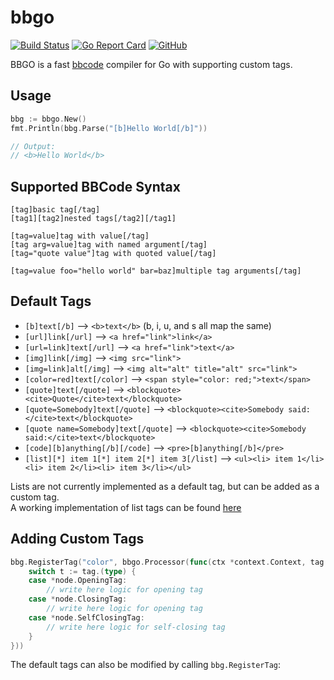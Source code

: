 # bbgo 
[![Build Status](https://travis-ci.org/namreg/bbgo.svg?branch=master)](https://travis-ci.org/namreg/bbgo)
[![Go Report Card](https://goreportcard.com/badge/github.com/namreg/bbgo)](https://goreportcard.com/report/github.com/namreg/bbgo)
[![GitHub](https://img.shields.io/github/license/mashape/apistatus.svg)](https://github.com/namreg/bbgo/blob/master/LICENSE)

BBGO is a fast [bbcode](https://en.wikipedia.org/wiki/BBCode) compiler for Go with supporting custom tags.

## Usage

```go
bbg := bbgo.New()
fmt.Println(bbg.Parse("[b]Hello World[/b]"))

// Output:
// <b>Hello World</b>
```

## Supported BBCode Syntax
```
[tag]basic tag[/tag]
[tag1][tag2]nested tags[/tag2][/tag1]

[tag=value]tag with value[/tag]
[tag arg=value]tag with named argument[/tag]
[tag="quote value"]tag with quoted value[/tag]

[tag=value foo="hello world" bar=baz]multiple tag arguments[/tag]
```

## Default Tags
 * `[b]text[/b]` --> `<b>text</b>` (b, i, u, and s all map the same)
 * `[url]link[/url]` --> `<a href="link">link</a>`
 * `[url=link]text[/url]` --> `<a href="link">text</a>`
 * `[img]link[/img]` --> `<img src="link">`
 * `[img=link]alt[/img]` --> `<img alt="alt" title="alt" src="link">`
 * `[color=red]text[/color]` --> `<span style="color: red;">text</span>`
 * `[quote]text[/quote]` --> `<blockquote><cite>Quote</cite>text</blockquote>`
 * `[quote=Somebody]text[/quote]` --> `<blockquote><cite>Somebody said:</cite>text</blockquote>`
 * `[quote name=Somebody]text[/quote]` --> `<blockquote><cite>Somebody said:</cite>text</blockquote>`
 * `[code][b]anything[/b][/code]` --> `<pre>[b]anything[/b]</pre>`
 * `[list][*] item 1[*] item 2[*] item 3[/list]` --> `<ul><li> item 1</li><li> item 2</li><li> item 3</li></ul>`

Lists are not currently implemented as a default tag, but can be added as a custom tag.  
A working implementation of list tags can be found [here](https://gist.github.com/xthexder/44f4b9cec3ed7876780d)

## Adding Custom Tags
```go
bbg.RegisterTag("color", bbgo.Processor(func(ctx *context.Context, tag node.Tag, w io.Writer) {
    switch t := tag.(type) {
	case *node.OpeningTag:
        // write here logic for opening tag
    case *node.ClosingTag:
        // write here logic for opening tag
    case *node.SelfClosingTag:
        // write here logic for self-closing tag
	}
}))
```
The default tags can also be modified by calling `bbg.RegisterTag`:
